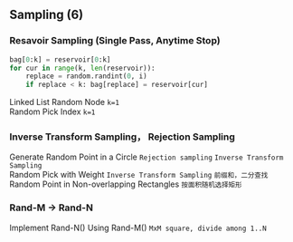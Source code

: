 ## Sampling (6)
### Resavoir Sampling (Single Pass, Anytime Stop)
``` python
bag[0:k] = reservoir[0:k]
for cur in range(k, len(reservoir)):
    replace = random.randint(0, i)
    if replace < k: bag[replace] = reservoir[cur]
```    

Linked List Random Node  `k=1`    
Random Pick Index   `k=1`    
  
### Inverse Transform Sampling， Rejection Sampling

Generate Random Point in a Circle  `Rejection sampling` `Inverse Transform Sampling`         
Random Pick with Weight `Inverse Transform Sampling` `前缀和，二分查找`      
Random Point in Non-overlapping Rectangles  `按面积随机选择矩形`        

### Rand-M -> Rand-N
Implement Rand-N() Using Rand-M() `MxM square, divide among 1..N`      
